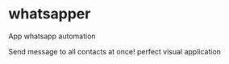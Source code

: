 # whatsapper
App whatsapp automation

Send message to all contacts at once! perfect visual application

